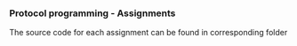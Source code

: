 ### Protocol programming - Assignments

<p>The source code for each assignment can be found in corresponding folder</p>
